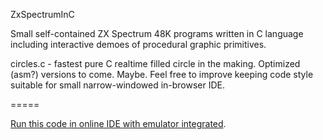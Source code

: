 ZxSpectrumInC

Small self-contained ZX Spectrum 48K programs written in C language
including interactive demoes of procedural graphic primitives.

circles.c - fastest pure C realtime filled circle in the making. Optimized (asm?) versions to come. Maybe.
Feel free to improve keeping code style suitable for small narrow-windowed in-browser IDE.

=====

[Run this code in online IDE with emulator integrated](http://8bitworkshop.com/redir.html?platform=zx&githubURL=https%3A%2F%2Fgithub.com%2F1nd1g0%2FZxSpectrumInC&file=circles.c).
